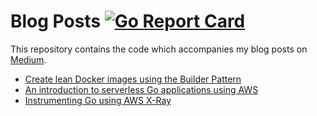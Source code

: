 # Blog Posts [![Go Report Card](https://goreportcard.com/badge/github.com/kaperys/blog)](https://goreportcard.com/report/github.com/kaperys/blog)

This repository contains the code which accompanies my blog posts on [Medium](https://medium.com/@kaperys).

- [Create lean Docker images using the Builder Pattern](https://medium.com/@kaperys/create-lean-docker-images-using-the-builder-pattern-37fe2b5d97d4)
- [An introduction to serverless Go applications using AWS](https://medium.com/@kaperys/an-introduction-to-serverless-go-applications-using-aws-a258bc2a7b72)
- [Instrumenting Go using AWS X-Ray](#)
